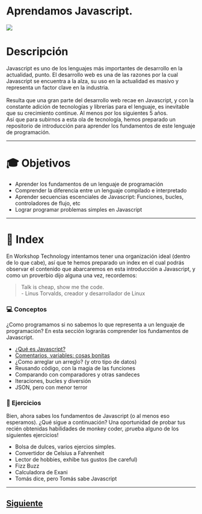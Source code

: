 # Aprendamos Javascript.

![](https://github.com/WorkshopTechnology/Materiales/blob/master/Talleres/CuentosDeJavascript/GroovyDoodle.svg)

# Descripción
Javascript es uno de los lenguajes más importantes de desarrollo en la actualidad, punto. El desarrollo web es una de las razones por la cual Javascript se encuentra a la alza, su uso en la actualidad es masivo y representa un factor clave en la industria.
<br>
<br>
Resulta que una gran parte del desarrollo web recae en Javascript, y con la constante adición de tecnologías y librerías para el lenguaje, es inevitable que su crecimiento continue. Al menos por los siguientes 5 años. 
<br>
Así que para subirnos a esta ola de tecnología, hemos preparado un repositorio de introducción para aprender los fundamentos de este lenguaje de programación.
___
# :mortar_board: Objetivos
* Aprender los fundamentos de un lenguaje de programación 
* Comprender la diferencia entre un lenguaje compilado e interpretado 
* Aprender secuencias escenciales de Javascript: Funciones, bucles, controladores de flujo, etc
* Lograr programar problemas simples en Javascript
___
# :page_with_curl: Index
En Workshop Technology intentamos tener una organización ideal (dentro de lo que cabe), así que te hemos preparado un index en el cual podrás observar el contenido que abarcaremos en esta introducción a Javascript, y como un proverbio dijo alguna una vez, recordemos:
> Talk is cheap, show me the code.
> <br>- Linus Torvalds, creador y desarrollador de Linux

### :computer: Conceptos
¿Como programamos si no sabemos lo que representa a un lenguaje de programación? En esta sección lograrás comprender los fundamentos de Javascript.
* [¿Qué es Javascript?](https://github.com/WorkshopTechnology/Materiales/blob/master/Talleres/CuentosDeJavascript/queEsJavascript.md)
* [Comentarios, variables: cosas bonitas](https://github.com/WorkshopTechnology/Materiales/blob/master/Talleres/CuentosDeJavascript/comentariosVariables%2CprettyThings.md)
* ¿Como arreglar un arreglo? (y otro tipo de datos)
* Reusando código, con la magia de las funciones
* Comparando con comparadores y otras sandeces
* Iteraciones, bucles y diversión
* JSON, pero con menor terror

### :running: Ejercicios 
Bien, ahora sabes los fundamentos de Javascript (o al menos eso esperamos). ¿Qué sigue a continuación? Una oportunidad de probar
tus recién obtenidas habilidades de monkey coder, ¡prueba alguno de los siguientes ejercicios!
* Bolsa de dulces, varios ejercios simples.
* Convertidor de Celsius a Fahrenheit
* Lector de hobbies, exhibe tus gustos (be careful)
* Fizz Buzz
* Calculadora de Exani
* Tomás dice, pero Tomás sabe Javascript
___

## [Siguiente](https://github.com/WorkshopTechnology/Materiales/blob/master/Talleres/CuentosDeJavascript/queEsJavascript.md)
